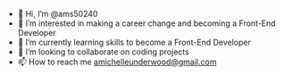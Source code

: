 - 👋 Hi, I’m @ams50240
- 👀 I’m interested in making a career change and becoming a Front-End Developer
- 🌱 I’m currently learning skills to become a Front-End Developer
- 💞️ I’m looking to collaborate on coding projects
- 📫 How to reach me amichelleunderwood@gmail.com

<!---
ams50240/ams50240 is a ✨ special ✨ repository because its `README.md` (this file) appears on your GitHub profile.
You can click the Preview link to take a look at your changes.
--->
